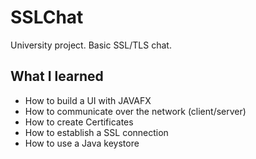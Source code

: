 # SSLChat

University project. Basic SSL/TLS chat.

## What I learned

* How to build a UI with JAVAFX
* How to communicate over the network (client/server)
* How to create Certificates
* How to establish a SSL connection
* How to use a Java keystore
